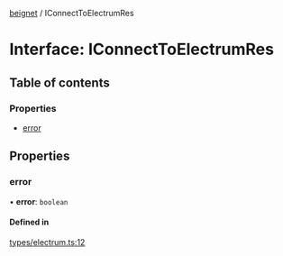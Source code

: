 [beignet](../README.md) / IConnectToElectrumRes

# Interface: IConnectToElectrumRes

## Table of contents

### Properties

- [error](IConnectToElectrumRes.md#error)

## Properties

### error

• **error**: `boolean`

#### Defined in

[types/electrum.ts:12](https://github.com/synonymdev/beignet/blob/6c60ef8/src/types/electrum.ts#L12)
